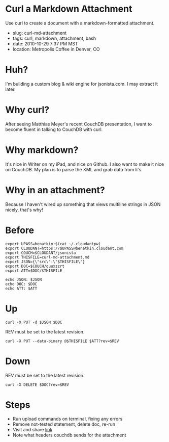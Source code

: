 # Curl a Markdown Attachment

Use curl to create a document with a markdown-formatted attachment. 

* slug: curl-md-attachment
* tags: curl, markdown, attachment, bash
* date: 2010-10-29 7:37 PM MST
* location: Metropolis Coffee in Denver, CO

# Huh?

I'm building a custom blog & wiki engine for jsonista.com. I may extract it later.

# Why curl?

After seeing Matthias Meyer's recent CouchDB presentation, I want to become fluent in talking to CouchDB with curl.

# Why markdown?

It's nice in Writer on my iPad, and nice on Github. I also want to make it nice on CouchDB. My plan is to parse the XML and grab data from li's.

# Why in an attachment?

Because I haven't wired up something that views multiline strings in JSON nicely, that's why!

# Before

    export UPASS=benatkin:$(cat ~/.cloudantpw)    
    export CLOUDANT=https://$UPASS@benatkin.cloudant.com
    export COUCH=$CLOUDANT/jsonista
    export THISFILE=curl-md-attachment.md
    export JSON={\"src\":\"$THISFILE\"}
    export DOC=$COUCH/quuxzzrt
    export ATT=$DOC/$THISFILE

    echo JSON: $JSON
    echo DOC: $DOC
    echo ATT: $ATT

# Up
        
    curl -X PUT -d $JSON $DOC

REV must be set to the latest revision.

    curl -X PUT --data-binary @$THISFILE $ATT?rev=$REV

# Down

REV must be set to the latest revision.

    curl -X DELETE $DOC?rev=$REV

# Steps

* Run upload commands on terminal, fixing any errors
* Remove not-tested statement, delete doc, re-run
* Visit and share [link](http://benatkin.cloudant.com/jsonista/quuxzzrt/curl-md-attachment.md)
* Note what headers couchdb sends for the attachment


